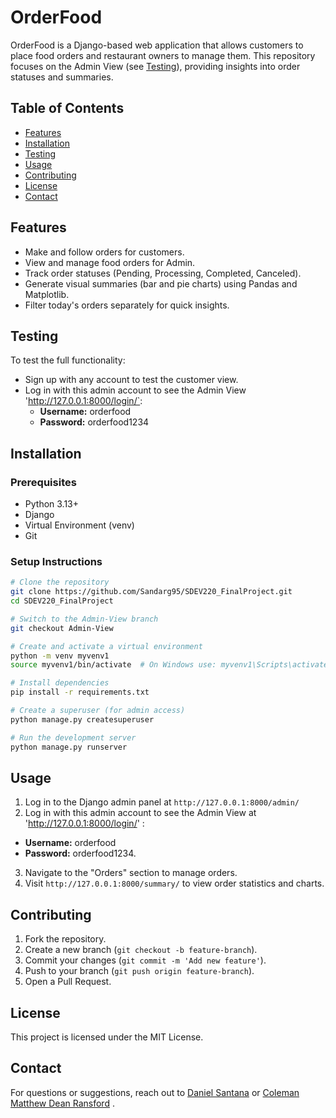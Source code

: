 # OrderFood

OrderFood is a Django-based web application that allows customers to place food orders and restaurant owners to manage them. This repository focuses on the Admin View (see [Testing](#testing)), providing insights into order statuses and summaries.

## Table of Contents

- [Features](#features)
- [Installation](#installation)
- [Testing](#testing)
- [Usage](#usage)
- [Contributing](#contributing)
- [License](#license)
- [Contact](#contact)

## Features

- Make and follow orders for customers.
- View and manage food orders for Admin.
- Track order statuses (Pending, Processing, Completed, Canceled).
- Generate visual summaries (bar and pie charts) using Pandas and Matplotlib.
- Filter today's orders separately for quick insights.

## Testing

To test the full functionality:
- Sign up with any account to test the customer view.
- Log in with this admin account to see the Admin View 'http://127.0.0.1:8000/login/`:
  - **Username:** orderfood
  - **Password:** orderfood1234

## Installation

### Prerequisites

- Python 3.13+
- Django
- Virtual Environment (venv)
- Git

### Setup Instructions

```sh
# Clone the repository
git clone https://github.com/Sandarg95/SDEV220_FinalProject.git
cd SDEV220_FinalProject

# Switch to the Admin-View branch
git checkout Admin-View

# Create and activate a virtual environment
python -m venv myvenv1
source myvenv1/bin/activate  # On Windows use: myvenv1\Scripts\activate

# Install dependencies
pip install -r requirements.txt

# Create a superuser (for admin access)
python manage.py createsuperuser

# Run the development server
python manage.py runserver
```

## Usage

1. Log in to the Django admin panel at `http://127.0.0.1:8000/admin/`
2. Log in with this admin account to see the Admin View at 'http://127.0.0.1:8000/login/' :
  - **Username:** orderfood
  - **Password:** orderfood1234.
3. Navigate to the "Orders" section to manage orders.
4. Visit `http://127.0.0.1:8000/summary/` to view order statistics and charts.

## Contributing

1. Fork the repository.
2. Create a new branch (`git checkout -b feature-branch`).
3. Commit your changes (`git commit -m 'Add new feature'`).
4. Push to your branch (`git push origin feature-branch`).
5. Open a Pull Request.

## License

This project is licensed under the MIT License.

## Contact

For questions or suggestions, reach out to [Daniel Santana](https://github.com/Sandarg95) or [Coleman Matthew Dean Ransford](https://github.com/Heavensdoorlmao) .

